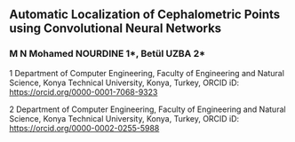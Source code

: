 
## Automatic Localization of Cephalometric Points using Convolutional Neural Networks
### M N Mohamed NOURDINE 1*, Betül UZBA 2*
1 Department of Computer Engineering, Faculty of Engineering and Natural Science, Konya Technical University, Konya, Turkey, ORCID iD: https://orcid.org/0000-0001-7068-9323

2 Department of Computer Engineering, Faculty of Engineering and Natural Science, Konya Technical University, Konya, Turkey, ORCID iD: https://orcid.org/0000-0002-0255-5988
